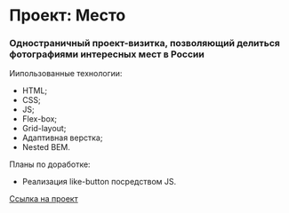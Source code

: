 # Проект: Место

### Одностраничный проект-визитка, позволяющий делиться фотографиями интересных мест в России


Иипользованные технологии:
* HTML;
* CSS;
* JS;
* Flex-box;
* Grid-layout;
* Адаптивная верстка;
* Nested BEM.

Планы по доработке:
* Реализация like-button посредством JS.

[Ссылка на проект](https://daraush.github.io/mesto/index.html)